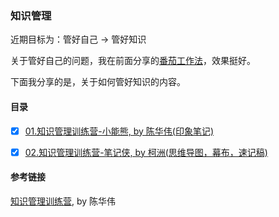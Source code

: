 ### 知识管理

近期目标为：管好自己 -> 管好知识

关于管好自己的问题，我在前面分享的[番茄工作法](https://gitee.com/d-d-u/self-management)，效果挺好。

下面我分享的是，关于如何管好知识的内容。

#### 目录

- [x] [01.知识管理训练营-小能熊, by 陈华伟(印象笔记)](./can-do-bear/README.md)
- [x] [02.知识管理训练营-笔记侠, by 柯洲(思维导图，幕布，速记稿)](./notes-man/README.md)


#### 参考链接

[知识管理训练营](http://t.cn/RjQ4O09), by 陈华伟


